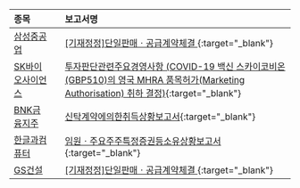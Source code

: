 | **종목** |      |**보고서명** |
| :------- | :--- |:----------- |
| [삼성중공업](/010140/#dart) | | [[기재정정]단일판매ㆍ공급계약체결              ](https://dart.fss.or.kr/dsaf001/main.do?rcpNo=20240517800335){:target="_blank"} |
| [SK바이오사이언스](/302440/#dart) | | [투자판단관련주요경영사항              (COVID-19 백신 스카이코비온(GBP510)의 영국 MHRA 품목허가(Marketing Authorisation) 취하 결정)](https://dart.fss.or.kr/dsaf001/main.do?rcpNo=20240517800333){:target="_blank"} |
| [BNK금융지주](/138930/#dart) | | [신탁계약에의한취득상황보고서](https://dart.fss.or.kr/dsaf001/main.do?rcpNo=20240517000314){:target="_blank"} |
| [한글과컴퓨터](/030520/#dart) | | [임원ㆍ주요주주특정증권등소유상황보고서](https://dart.fss.or.kr/dsaf001/main.do?rcpNo=20240517000308){:target="_blank"} |
| [GS건설](/006360/#dart) | | [[기재정정]단일판매ㆍ공급계약체결              ](https://dart.fss.or.kr/dsaf001/main.do?rcpNo=20240517800323){:target="_blank"} |